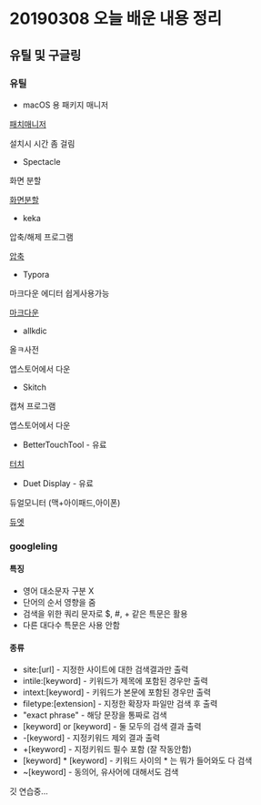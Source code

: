 # 20190308 오늘 배운 내용 정리 

## 유틸 및 구글링

### 유틸 

* macOS 용 패키지 매니저

[패치매니저](https://brew.sh)

설치시 시간 좀 걸림


* Spectacle

화면 분할 

[화면분할](https://www.spectacleapp.com)


* keka

압축/해제 프로그램

[압축](https://www.keka.io/en/)


* Typora

마크다운 에디터 쉽게사용가능

[마크다운](https://typora.io/)


* allkdic

올ㅋ사전 

앱스토어에서 다운


* Skitch

캡쳐 프로그램

앱스토어에서 다운


* BetterTouchTool - 유료

[터치](https://folivora.ai)


* Duet Display - 유료

듀얼모니터 (맥+아이패드,아이폰)

[듀엣](https://www.duetdisplay.com/kr/)

### googleling

#### 특징
* 영어 대소문자 구분 X
* 단어의 순서 영향을 줌
* 검색을 위한 쿼리 문자로 $, #, + 같은 특문은 활용
* 다른 대다수 특문은 사용 안함


#### 종류

* site:[url] - 지정한 사이트에 대한 검색결과만 출력
* intile:[keyword] - 키워드가 제목에 포함된 경우만 출력
* intext:[keyword] - 키워드가 본문에 포함된 경우만 출력
* filetype:[extension] - 지정한 확장자 파일만 검색 후 출력
* "exact phrase" - 해당 문장을 통짜로 검색
* [keyword] or [keyword] - 둘 모두의 검색 결과 출력
* -[keyword] - 지정키워드 제외 결과 출력
* +[keyword] - 지정키워드 필수 포함 (잘 작동안함)
* [keyword] * [keyword] - 키워드 사이의 * 는 뭐가 들어와도 다 검색
* ~[keyword] - 동의어, 유사어에 대해서도 검색

깃 연습중...


